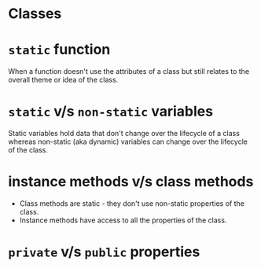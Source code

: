 # Classes

# `static` function
When a function doesn't use the attributes of a class but still relates to the overall theme or idea of the class.

# `static` v/s `non-static` variables
Static variables hold data that don't change over the lifecycle of a class whereas non-static (aka dynamic) variables can change over
the lifecycle of the class.

# instance methods v/s class methods
- Class methods are static - they don't use non-static properties of the class.
- Instance methods have access to all the properties of the class.

# `private` v/s `public` properties
